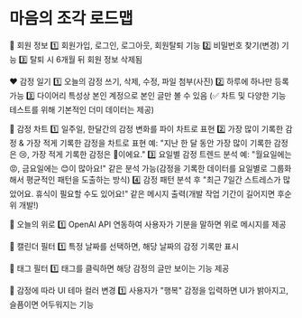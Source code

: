 # 마음의 조각 로드맵

🤍 회원 정보
1️⃣ 회원가입, 로그인, 로그아웃, 회원탈퇴 기능
2️⃣ 비밀번호 찾기(변경) 기능
3️⃣ 탈퇴 시 6개월 뒤 회원 정보 삭제됨

❤️ 감정 일기
1️⃣ 오늘의 감정 쓰기, 삭제, 수정, 파일 첨부(사진)
2️⃣ 하루에 하나만 등록 가능
3️⃣ 다이어리 특성상 본인 계정으로 본인 글만 볼 수 있음
(✅ 차트 및 다양한 기능 테스트를 위해 기본적인 더미 데이터는 제공)

💛 감정 차트
1️⃣ 일주일, 한달간의 감정 변화를 파이 차트로 표현
2️⃣ 가장 많이 기록한 감정 & 가장 적게 기록한 감정을 차트로 표현
예: "지난 한 달 동안 가장 많이 기록한 감정은 😢, 가장 적게 기록한 감정은 🥰이에요."
3️⃣ 요일별 감정 트렌드 분석
예: "월요일에는 😡, 금요일에는 😊이 많아요!" 같은 분석 가능(감정을 기록한 데이터를 요일별로 그룹화해서 평균적인 패턴을 도출하는 방식)
4️⃣ 감정 패턴 분석 후 "최근 7일간 스트레스가 많았어요. 휴식이 필요할 수도 있어요!" 같은 메시지 출력(개발 작업 기간이 길어지면 후순위 개발!)

💚 오늘의 위로
1️⃣ OpenAI API 연동하여 사용자가 기분을 말하면 위로 메시지를 제공

💙 캘린더 필터
1️⃣ 특정 날짜를 선택하면, 해당 날짜의 감정 기록만 표시

💜 태그 필터
1️⃣ 태그를 클릭하면 해당 감정의 글만 보이는 기능 제공

🩷 감정에 따라 UI 테마 컬러 변경
1️⃣ 사용자가 "행복" 감정을 입력하면 UI가 밝아지고, 슬픔이면 어두워지는 기능

